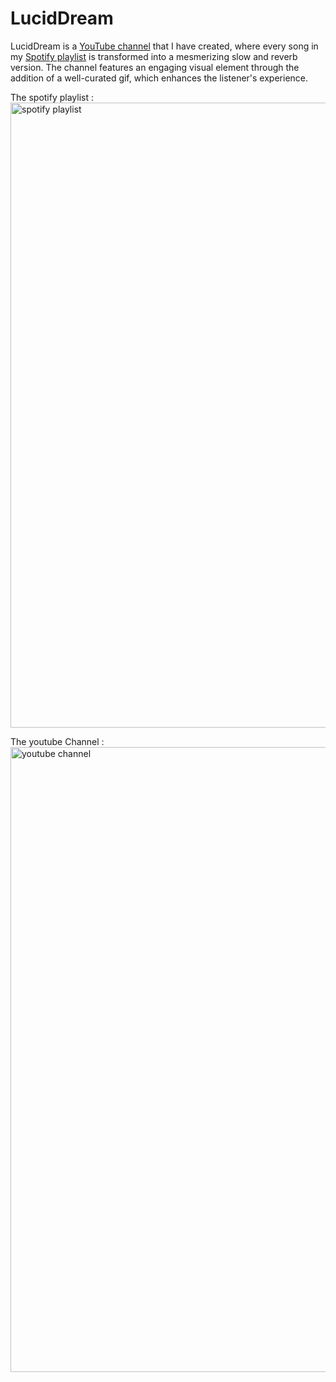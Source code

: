 # LucidDream
LucidDream is a <a href="https://www.youtube.com/channel/UC_NB2ksIMxDTzPWjh-a_nHw">YouTube channel</a> that I have created, where every song in my <a href="https://open.spotify.com/playlist/7Lg2IGZJGAvGYqqUEuvqkU?si=24178c436b8c40b9">Spotify playlist</a> is transformed into a mesmerizing slow and reverb version. The channel features an engaging visual element through the addition of a well-curated gif, which enhances the listener's experience.
<br />


The spotify playlist : 
<br/>
<img src="https://user-images.githubusercontent.com/16255509/224045446-14e6423b-dec6-4195-b1e7-935643aa3f33.png" alt="spotify playlist" width="1000"/>
<br/>

The youtube Channel :
<br/>
<img src="https://user-images.githubusercontent.com/16255509/224045520-a6906559-6c4a-4cd7-8b33-6e3121312b43.png" alt="youtube channel" width="1000"/>

<br/>
